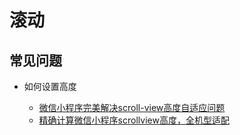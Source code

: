 # 滚动

## 常见问题

- 如何设置高度

    - [微信小程序完美解决scroll-view高度自适应问题](https://segmentfault.com/a/1190000023544769)
    - [精确计算微信小程序scrollview高度，全机型适配](https://juejin.im/post/6844903639715151879)
